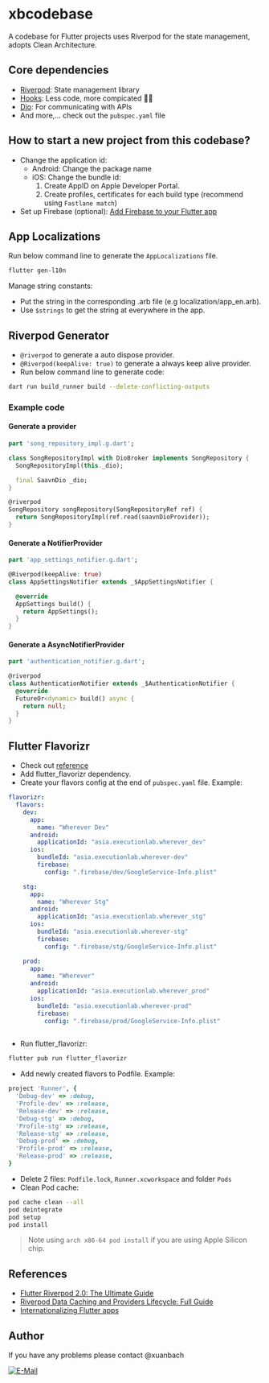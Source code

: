 # xbcodebase

A codebase for Flutter projects uses Riverpod for the state management, adopts Clean Architecture.

## Core dependencies

- [Riverpod](https://riverpod.dev/docs/getting_started): State management library
- [Hooks](https://pub.dev/packages/flutter_hooks): Less code, more compicated 🥲🥲
- [Dio](https://pub.dev/packages/dio): For communicating with APIs
- And more,...  check out the `pubspec.yaml` file

## How to start a new project from this codebase?

- Change the application id:
  - Android: Change the package name
  - iOS: Change the bundle id:
    1. Create AppID on Apple Developer Portal.
    2. Create profiles, certificates for each build type (recommend using `Fastlane match`)
- Set up Firebase (optional): [Add Firebase to your Flutter app](https://firebase.google.com/docs/flutter/setup?platform=ios)

## App Localizations

Run below command line to generate the `AppLocalizations` file.

```bash
flutter gen-l10n
```

Manage string constants:  

- Put the string in the corresponding .arb file (e.g localization/app_en.arb).
- Use `$strings` to get the string at everywhere in the app.

## Riverpod Generator

- `@riverpod` to generate a auto dispose provider.
- `@Riverpod(keepAlive: true)` to generate a always keep alive provider.
- Run below command line to generate code:

```bash
dart run build_runner build --delete-conflicting-outputs
```

### Example code

#### Generate a provider

```dart
part 'song_repository_impl.g.dart';

class SongRepositoryImpl with DioBroker implements SongRepository {
  SongRepositoryImpl(this._dio);

  final SaavnDio _dio;
}

@riverpod
SongRepository songRepository(SongRepositoryRef ref) {
  return SongRepositoryImpl(ref.read(saavnDioProvider));
}
```

#### Generate a NotifierProvider

```dart
part 'app_settings_notifier.g.dart';

@Riverpod(keepAlive: true)
class AppSettingsNotifier extends _$AppSettingsNotifier {

  @override
  AppSettings build() {
    return AppSettings();
  }
}
````

#### Generate a AsyncNotifierProvider

```dart
part 'authentication_notifier.g.dart';

@riverpod
class AuthenticationNotifier extends _$AuthenticationNotifier {
  @override
  FutureOr<dynamic> build() async {
    return null;
  }
}
```

## Flutter Flavorizr

- Check out [reference](https://pub.dev/packages/flutter_flavorizr)
- Add flutter_flavorizr dependency.
- Create your flavors config at the end of `pubspec.yaml` file. Example:

```yaml
flavorizr:
  flavors:
    dev:
      app:
        name: "Wherever Dev"
      android:
        applicationId: "asia.executionlab.wherever_dev"
      ios:
        bundleId: "asia.executionlab.wherever-dev"
        firebase:
          config: ".firebase/dev/GoogleService-Info.plist"

    stg:
      app:
        name: "Wherever Stg"
      android:
        applicationId: "asia.executionlab.wherever_stg"
      ios:
        bundleId: "asia.executionlab.wherever-stg"
        firebase:
          config: ".firebase/stg/GoogleService-Info.plist"

    prod:
      app:
        name: "Wherever"
      android:
        applicationId: "asia.executionlab.wherever_prod"
      ios:
        bundleId: "asia.executionlab.wherever-prod"
        firebase:
          config: ".firebase/prod/GoogleService-Info.plist"
    
```

- Run flutter_flavorizr:

```bash
flutter pub run flutter_flavorizr
```

- Add newly created flavors to Podfile. Example:

```ruby
project 'Runner', {
  'Debug-dev' => :debug,
  'Profile-dev' => :release,
  'Release-dev' => :release,
  'Debug-stg' => :debug,
  'Profile-stg' => :release,
  'Release-stg' => :release,
  'Debug-prod' => :debug,
  'Profile-prod' => :release,
  'Release-prod' => :release,
}
```

- Delete 2 files: `Podfile.lock`, `Runner.xcworkspace` and folder `Pods`
- Clean Pod cache:

```bash
pod cache clean --all
pod deintegrate
pod setup
pod install
```

> Note using `arch x86-64 pod install` if you are using Apple Silicon chip.

## References

- [Flutter Riverpod 2.0: The Ultimate Guide](https://codewithandrea.com/articles/flutter-state-management-riverpod/)
- [Riverpod Data Caching and Providers Lifecycle: Full Guide](https://codewithandrea.com/articles/flutter-riverpod-data-caching-providers-lifecycle/)
- [Internationalizing Flutter apps](https://docs.flutter.dev/development/accessibility-and-localization/internationalization)

## Author

If you have any problems please contact @xuanbach  

[![E-Mail](https://img.shields.io/badge/email-vobach1997ts@gmail.com-blue.svg)](mailto:vobach1997ts@gmail.com)
